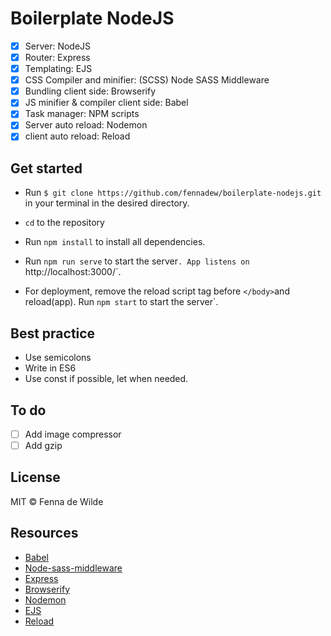 # Boilerplate NodeJS
*   [x] Server: NodeJS
*   [x] Router: Express
*   [x] Templating: EJS
*   [x] CSS Compiler and minifier: (SCSS) Node SASS Middleware
*   [x] Bundling client side: Browserify
*   [x] JS minifier & compiler client side: Babel 
*   [x] Task manager: NPM scripts
*   [x] Server auto reload: Nodemon
*   [x] client auto reload: Reload

## Get started

* Run `$ git clone https://github.com/fennadew/boilerplate-nodejs.git` in your terminal in the desired directory.

* `cd` to the repository 

* Run `npm install` to install all dependencies.

* Run `npm run serve` to start the server`.
App listens on `http://localhost:3000/`.

* For deployment, remove the reload script tag before `</body>`and reload(app). Run `npm start` to start the server`.

## Best practice
* Use semicolons
* Write in ES6
* Use const if possible, let when needed.

## To do
*   [ ] Add image compressor
*   [ ] Add gzip

## License
MIT © Fenna de Wilde

## Resources

* [Babel](https://babeljs.io)
* [Node-sass-middleware](https://www.google.nl/search?q=sass+middleware&oq=sass+m&aqs=chrome.0.69i59j69i60l3j69i57j0.2103j0j1&sourceid=chrome&ie=UTF-8)
* [Express](https://github.com/expressjs/express)
* [Browserify](http://browserify.org/)
* [Nodemon](https://nodemon.io/)
* [EJS](http://ejs.co/)
* [Reload](https://www.npmjs.com/package/reload)




